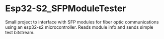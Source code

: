 # Esp32-S2_SFPModuleTester
Small project to interface with SFP modules for fiber optic communications using an esp32-s2 microcontroller. Reads module info and sends simple test bitstream.
